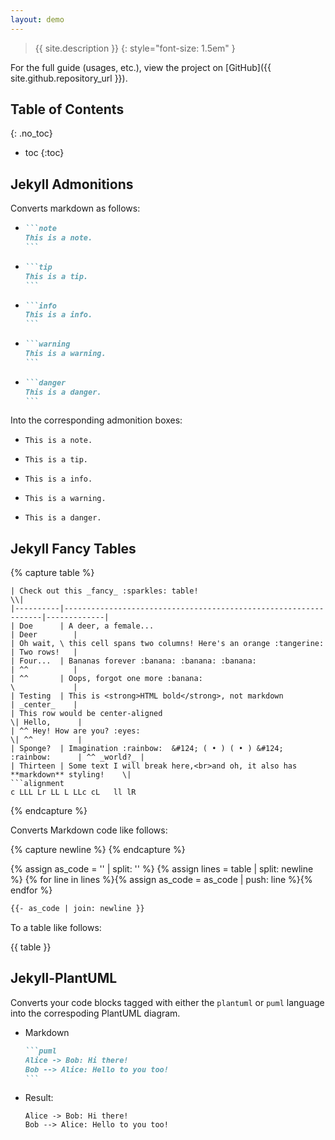 ```yaml
---
layout: demo
---
```

<!-- markdownlint-disable-file first-line-h1 -->
<!-- markdownlint-disable-file blanks-around-fences -->

> {{ site.description }}
{: style="font-size: 1.5em" }

For the full guide (usages, etc.), view the project on [GitHub]({{ site.github.repository_url }}).

<!-- markdownlint-disable-next-line blanks-around-headers -->
## Table of Contents
{: .no_toc}

* toc
{:toc}

## Jekyll Admonitions

Converts markdown as follows:

* ````markdown
  ```note
  This is a note.
  ```
  ````

* ````markdown
  ```tip
  This is a tip.
  ```
  ````

* ````markdown
  ```info
  This is a info.
  ```
  ````

* ````markdown
  ```warning
  This is a warning.
  ```
  ````

* ````markdown
  ```danger
  This is a danger.
  ```
  ````

Into the corresponding admonition boxes:

* ```note
  This is a note.
  ```
  
* ```tip
  This is a tip.
  ```
  
* ```info
  This is a info.
  ```
  
* ```warning
  This is a warning.
  ```
  
* ```danger
  This is a danger.
  ```
  
## Jekyll Fancy Tables

{% capture table %}
```table
| Check out this _fancy_ :sparkles: table!                                               \\|
|----------|-----------------------------------------------------------------|-------------|
| Doe      | A deer, a female...                                             | Deer        |
| Oh wait, \ this cell spans two columns! Here's an orange :tangerine:       | Two rows!   |
| Four...  | Bananas forever :banana: :banana: :banana:                      | ^^          |
| ^^       | Oops, forgot one more :banana:                                  \             |
| Testing  | This is <strong>HTML bold</strong>, not markdown                | _center_    |
| This row would be center-aligned                                          \| Hello,      |
| ^^ Hey! How are you? :eyes:                                               \| ^^          |
| Sponge?  | Imagination :rainbow:  &#124; ( • ) ( • ) &#124; :rainbow:      | ^^ _world?_ |
| Thirteen | Some text I will break here,<br>and oh, it also has **markdown** styling!    \|
```alignment
c LLL Lr LL L LLc cL   ll lR
```

{% endcapture %}

Converts Markdown code like follows:

{% capture newline %}
{% endcapture %}

{% assign as_code = '' | split: '' %}
{% assign lines = table | split: newline %}
{% for line in lines %}{% assign as_code = as_code | push: line %}{% endfor %}

````markdown
{{- as_code | join: newline }}
````

To a table like follows:

{{ table }}

## Jekyll-PlantUML

Converts your code blocks tagged with either the `plantuml` or `puml` language into the correspoding PlantUML diagram.

* Markdown

  ````markdown
  ```puml
  Alice -> Bob: Hi there!
  Bob --> Alice: Hello to you too!
  ```
  ````

* Result:

  ```puml
  Alice -> Bob: Hi there!
  Bob --> Alice: Hello to you too!
  ```
